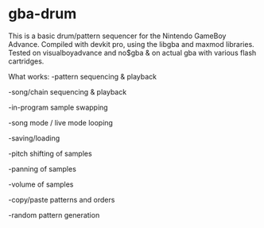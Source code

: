 # gba-drum

This is a basic drum/pattern sequencer for the Nintendo GameBoy Advance. Compiled with devkit pro, using the libgba and maxmod libraries. Tested on visualboyadvance and no$gba & on actual gba with various flash cartridges.

What works:
-pattern sequencing & playback

-song/chain sequencing & playback

-in-program sample swapping

-song mode / live mode looping

-saving/loading

-pitch shifting of samples

-panning of samples

-volume of samples

-copy/paste patterns and orders

-random pattern generation
